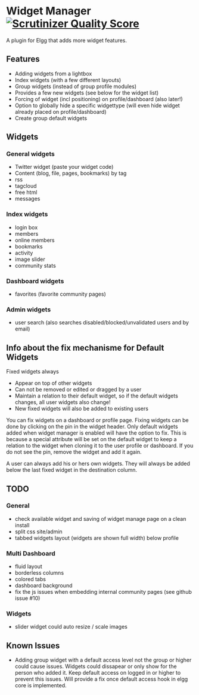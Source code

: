Widget Manager [![Scrutinizer Quality Score](https://scrutinizer-ci.com/g/ColdTrick/widget_manager/badges/quality-score.png?s=27bafb753e3922cff1a880a3245cd9e6137c58ec)](https://scrutinizer-ci.com/g/ColdTrick/widget_manager/)
==============

A plugin for Elgg that adds more widget features.

Features
--------

 - Adding widgets from a lightbox 
 - Index widgets (with a few different layouts)
 - Group widgets (instead of group profile modules)
 - Provides a few new widgets (see below for the widget list)
 - Forcing of widget (incl positioning) on profile/dashboard (also later!)
 - Option to globally hide a specific widgettype (will even hide widget already placed on profile/dashboard)
 - Create group default widgets
	
Widgets
-------	

### General widgets

 - Twitter widget (paste your widget code)
 - Content (blog, file, pages, bookmarks) by tag
 - rss
 - tagcloud
 - free html
 - messages
 
### Index widgets

 - login box
 - members
 - online members
 - bookmarks
 - activity
 - image slider
 - community stats
 
### Dashboard widgets

 - favorites (favorite community pages)
 
### Admin widgets

 - user search (also searches disabled/blocked/unvalidated users and by email)
 
Info about the fix mechanisme for Default Widgets
-------------------------------------------------
 
Fixed widgets always

 - Appear on top of other widgets
 - Can not be removed or edited or dragged by a user
 - Maintain a relation to their default widget, so if the default widgets changes, all user widgets also change!
 - New fixed widgets will also be added to existing users
 
You can fix widgets on a dashboard or profile page. Fixing widgets can be done by clicking on the pin in the widget header. Only default widgets added when widget manager is enabled will have the option to fix. This is because a special attribute will be set on the default widget to keep a relation to the widget when cloning it to the user profile or dashboard. If you do not see the pin, remove the widget and add it again. 

A user can always add his or hers own widgets. They will always be added below the last fixed widget in the destination column.
 
TODO
----

### General

 - check available widget and saving of widget manage page on a clean install
 - split css site/admin
 - tabbed widgets layout (widgets are shown full width) below profile
 
### Multi Dashboard
 
 - fluid layout
 - borderless columns
 - colored tabs
 - dashboard background
 - fix the js issues when embedding internal community pages (see github issue #10)
 
### Widgets
 
 - slider widget could auto resize / scale images
 
Known Issues
------------
 
 - Adding group widget with a default access level not the group or higher could cause issues. Widgets could dissapear or only show for the person who added it. Keep default access on logged in or higher to prevent this issues. Will provide a fix once default access hook in elgg core is implemented.